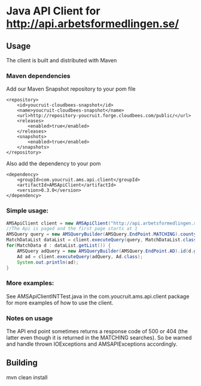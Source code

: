 Java API Client for http://api.arbetsformedlingen.se/
=====================================================

Usage
-----

The client is built and distributed with Maven
### Maven dependencies
Add our Maven Snapshot repository to your pom file
```
<repository>
    <id>youcruit-cloudbees-snapshot</id>
    <name>youcruit-cloudbees-snapshot</name>
    <url>http://repository-youcruit.forge.cloudbees.com/public/</url>
    <releases>
        <enabled>true</enabled>
    </releases>
    <snapshots>
        <enabled>true</enabled>
    </snapshots>
</repository>
```

Also add the dependency to your pom
```
<dependency>
    <groupId>com.youcruit.ams.api.client</groupId>
    <artifactId>AMSApiClient</artifactId>
    <version>0.3.0</version>
</dependency>
```

### Simple usage:

```java
AMSApiClient client = new AMSApiClient("http://api.arbetsformedlingen.se", "youremail@example.com");
//The Api is paged and the first page starts at 1
AMSQuery query = new AMSQueryBuilder(AMSQuery.EndPoint.MATCHING).county(County.VARMLAND).page(1).build();
MatchDataList dataList = client.executeQuery(query, MatchDataList.class);
for(MatchData d : dataList.getList()) {
	AMSQuery adQuery = new AMSQueryBuilder(AMSQuery.EndPoint.AD).id(d.getAdId()).build();
	Ad ad = client.executeQuery(adQuery, Ad.class);
	System.out.println(ad);
}
```

### More examples:
See AMSApiClientINTTest.java in the com.youcruit.ams.api.client package for more examples of how to use the client.

### Notes on usage
The API end point sometimes returns a response code of 500 or 404 (the latter even though it is returned in the MATCHING searches).
So be warned and handle thrown IOExceptions and AMSAPIExceptions accordingly.

Building
--------

mvn clean install
